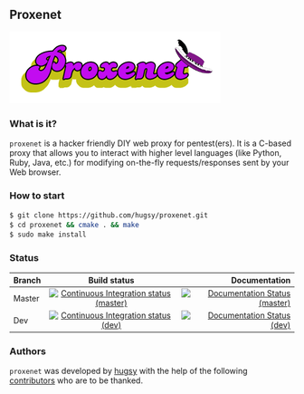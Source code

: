 ## Proxenet

![logo](docs/img/proxenet-logo.png)

### What is it?
`proxenet` is a hacker friendly DIY web proxy for pentest(ers). It is a C-based
proxy that allows you to interact with higher level languages (like Python,
Ruby, Java, etc.) for modifying on-the-fly requests/responses sent by your Web
browser.


### How to start

``` bash
$ git clone https://github.com/hugsy/proxenet.git
$ cd proxenet && cmake . && make
$ sudo make install
```

### Status

| Branch | Build status | Documentation |
| ------ |:------------:| -------------:|
| Master | [![Continuous Integration status (master)](https://secure.travis-ci.org/hugsy/proxenet.png?branch=master)](https://travis-ci.org/hugsy/proxenet?branch=master) | [![Documentation Status (master)](https://readthedocs.org/projects/proxenet/badge/?version=master)](https://proxenet.readthedocs.org/en/latest/)  |
| Dev | [![Continuous Integration status (dev)](https://secure.travis-ci.org/hugsy/proxenet.png?branch=dev)](https://travis-ci.org/hugsy/proxenet?branch=dev) | [![Documentation Status (dev)](https://readthedocs.org/projects/proxenet/badge/?version=dev)](https://proxenet.readthedocs.org/en/dev/)  |

### Authors
`proxenet` was developed by [hugsy](https://github.com/hugsy) with the help of the following [contributors](https://github.com/hugsy/proxenet/graphs/contributors) who are to be thanked.
